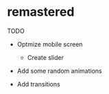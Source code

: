 # remastered

TODO
  - Optmize mobile screen
    - Create slider

  - Add some random animations
  - Add transitions 
